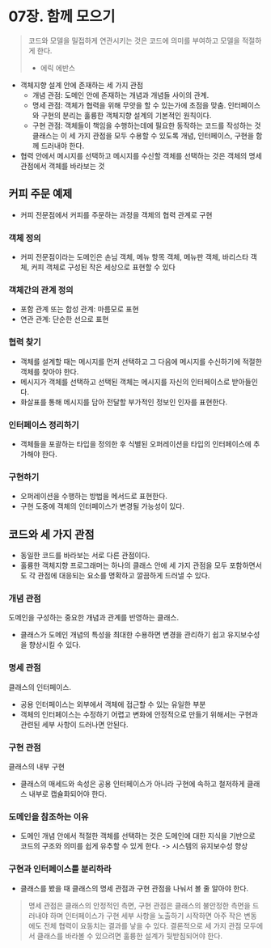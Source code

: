 # 07장. 함께 모으기
> 코드와 모델을 밀접하게 연관시키는 것은 코드에 의미를 부여하고 모델을 적절하게 한다.
> - 에릭 에반스

- 객체지향 설계 안에 존재하는 세 가지 관점
	- 개념 관점: 도메인 안에 존재하는 개념과 개념들 사이의 관계.
	- 명세 관점: 객체가 협력을 위해 무앗을 할 수 있는가에 초점을 맞춤. 인터페이스와 구현의 분리는 훌륭한 객체지향 설계의 기본적인 원칙이다.
	- 구현 관점: 객체들이 책임을 수행하는데에 필요한 동작하는 코드를 작성하는 것 클래스는 이 세 가지 관점을 모두 수용할 수 있도록 개념, 인터페이스, 구현을 함께 드러내야 한다.
- 협력 안에서 메시지를 선택하고 메시지를 수신할 객체를 선택하는 것은 객체의 명세 관점에서 객체를 바라보는 것

## 커피 주문 예제
- 커피 전문점에서 커피를 주문하는 과정을 객체의 협력 관계로 구현

### 객체 정의
- 커피 전문점이라는 도메인은 손님 객체, 메뉴 항목 객체, 메뉴판 객체, 바리스타 객체, 커피 객체로 구성된 작은 세상으로 표현할 수 있다

### 객체간의 관계 정의
- 포함 관계 또는 합성 관계: 마름모로 표현
- 연관 관계: 단순한 선으로 표현

### 협력 찾기
- 객체를 설계할 때는 메시지를 먼저 선택하고 그 다음에 메시지를 수신하기에 적절한 객체를 찾아야 한다.
- 메시지가 객체를 선택하고 선택된 객체는 메시지를 자신의 인터페이스로 받아들인다.
- 화살표를 통해 메시지를 담아 전달할 부가적인 정보인 인자를 표현한다.

### 인터페이스 정리하기
- 객체들을 포괄하는 타입을 정의한 후 식별된 오퍼레이션을 타입의 인터페이스에 추가해야 한다.

### 구현하기
- 오퍼레이션을 수행하는 방법을 메서드로 표현한다. 
- 구현 도중에 객체의 인터페이스가 변경될 가능성이 있다.

## 코드와 세 가지 관점
- 동일한 코드를 바라보는 서로 다른 관점이다. 
- 훌륭한 객체지향 프로그래머는 하나의 클래스 안에 세 가지 관점을 모두 포함하면서도 각 관점에 대응되는 요소를 명확하고 깔끔하게 드러낼 수 있다.

### 개념 관점
도메인을 구성하는 중요한 개념과 관계를 반영하는 클래스.
- 클래스가 도메인 개념의 특성을 최대한 수용하면 변경을 관리하기 쉽고 유지보수성을 향상시킬 수 있다.

### 명세 관점
클래스의 인터페이스.
- 공용 인터페이스는 외부에서 객체에 접근할 수 있는 유일한 부분
- 객체의 인터페이스는 수정하기 어렵고 변화에 안정적으로 만들기 위해서는 구현과 관련된 세부 사항이 드러나면 안된다.

### 구현 관점
클래스의 내부 구현
- 클래스의 매세드와 속성은 공용 인터페이스가 아니라 구현에 속하고 철저하게 클래스 내부로 캡슐화되어야 한다.

### 도메인을 참조하는 이유
- 도메인 개념 안에서 적절한 객체를 선택하는 것은 도메인에 대한 지식을 기반으로 코드의 구조와 의미를 쉽게 유추할 수 있게 한다. -> 시스템의 유지보수성 향상

### 구현과 인터페이스를 분리하라
- 클래스를 봤을 때 클래스의 명세 관점과 구현 관점을 나눠서 볼 줄 알아야 한다.

> 명세 관점은 클래스의 안정적인 측면, 구현 관점은 클래스의 불안정한 측면을 드러내야 하며 인터페이스가 구현 세부 사항을 노출하기 시작하면 아주 작은 변동에도 전체 협력이 요동치는 결과를 낳을 수 있다.
> 결론적으로 세 가지 관점 모두에서 클래스를 바라볼 수 있으려면 훌륭한 설계가 뒷받침되어야 한다.